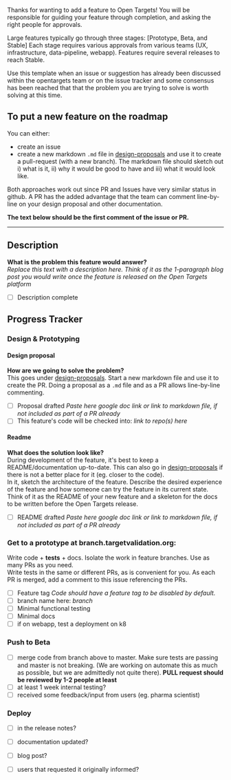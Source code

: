 Thanks for wanting to add a feature to Open Targets!  You will be responsible for guiding
your feature through completion, and asking the right people for approvals.  

Large features typically go through three stages: [Prototype, Beta, and Stable]
Each stage requires various approvals from various teams (UX, infrastructure, data-pipeline, webapp). Features require several releases
to reach Stable.

Use this template when an issue or suggestion has already been discussed within the opentargets team or on the issue tracker and some consensus has been reached that that the problem you are trying to solve is worth solving at this time.

## To put a new feature on the roadmap
You can either:
- create an issue
- create a new markdown `.md` file in [design-proposals](https://github.com/opentargets/features/tree/master/design-proposals) and use it to create a pull-request (with a new branch). The markdown file should sketch out i) what is it, ii) why it would be good to have and iii) what it would look like.

Both approaches work out since PR and Issues have very similar status in github. A PR has the added advantage that the team can comment line-by-line on your design proposal and other documentation.

**The text below should be the first comment of the issue or PR.**

***

## Description
**What is the problem this feature would answer?**  
*Replace this text with a description here. Think of it as the 1-paragraph blog post you would write once the feature is released on the Open Targets platform*
- [ ] Description complete

## Progress Tracker
### Design & Prototyping
#### Design proposal
**How are we going to solve the problem?**  
This goes under [design-proposals](https://github.com/opentargets/features/tree/master/design-proposals).  Start a new markdown file and use it to create the PR. Doing a proposal as a `.md` file and as a PR allows line-by-line commenting.  
- [ ] Proposal drafted *Paste here google doc link or link to markdown file, if not included as part of a PR already*
- [ ] This feature's code will be checked into:  *link to repo(s) here*
    
#### Readme
**What does the solution look like?**  
During development of the feature, it's best to keep a README/documentation up-to-date. This can also go in [design-proposals](https://github.com/opentargets/features/tree/master/design-proposals) if there is not a better place for it (eg. closer to the code).  
In it, sketch the architecture of the feature. Describe the desired experience of the feature and how someone can try the feature in its current state. Think of it as the README of your new feature and a skeleton for the docs to be written before the Open Targets release.
- [ ] README drafted *Paste here google doc link or link to markdown file, if not included as part of a PR already*

### Get to a prototype at branch.targetvalidation.org:
Write code + **tests** + docs. Isolate the work in feature branches. 
Use as many PRs as you need.  
Write tests in the same or different PRs, as is convenient for you. 
As each PR is merged, add a comment to this issue referencing the PRs.  

- [ ] Feature tag *Code should have a feature tag to be disabled by default.*
- [ ] branch name here: *branch*
- [ ] Minimal functional testing
- [ ] Minimal docs
- [ ] if on webapp, test a deployment on k8
       
### Push to Beta
- [ ] merge code from branch above to master. Make sure tests are passing and master is not breaking. (We are working on automate this as much as possible, but we are admittedly not quite there).
  **PULL request should be reviewed by 1-2 people at least**
- [ ] at least 1 week internal testing?
- [ ] received some feedback/input from users (eg. pharma scientist)

### Deploy
- [ ] in the release notes?
- [ ] documentation updated?		
- [ ] blog post?
- [ ] users that requested it originally informed?

